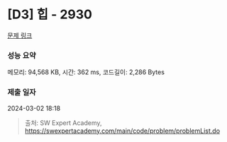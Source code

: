 # [D3] 힙 - 2930 

[문제 링크](https://swexpertacademy.com/main/code/problem/problemDetail.do?contestProbId=AV-Tj7ya3jYDFAXr) 

### 성능 요약

메모리: 94,568 KB, 시간: 362 ms, 코드길이: 2,286 Bytes

### 제출 일자

2024-03-02 18:18



> 출처: SW Expert Academy, https://swexpertacademy.com/main/code/problem/problemList.do